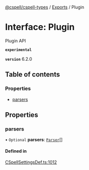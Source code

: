[@cspell/cspell-types](../README.md) / [Exports](../modules.md) / Plugin

# Interface: Plugin

Plugin API

**`experimental`**

**`version`** 6.2.0

## Table of contents

### Properties

- [parsers](Plugin.md#parsers)

## Properties

### parsers

• `Optional` **parsers**: [`Parser`](Parser.md)[]

#### Defined in

[CSpellSettingsDef.ts:1012](https://github.com/streetsidesoftware/cspell/blob/d3fbe6c/packages/cspell-types/src/CSpellSettingsDef.ts#L1012)
